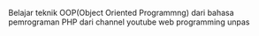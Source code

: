 Belajar teknik OOP(Object Oriented Programmng) dari bahasa pemrograman PHP dari channel youtube web programming unpas